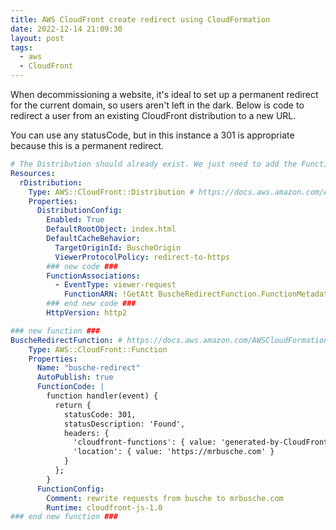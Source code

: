 ```yaml
---
title: AWS CloudFront create redirect using CloudFormation
date: 2022-12-14 21:09:30
layout: post
tags:
  - aws
  - CloudFront
---
```


When decommissioning a website, it's ideal to set up a permanent redirect for the current domain, so users aren't left in the dark. Below is code to redirect a user from an existing CloudFront distribution to a new URL.

You can use any statusCode, but in this instance a 301 is appropriate because this is a permanent redirect.

```yaml
# The Distribution should already exist. We just need to add the FunctionAssociations
Resources:
  rDistribution:
    Type: AWS::CloudFront::Distribution # https://docs.aws.amazon.com/AWSCloudFormation/latest/UserGuide/aws-properties-cloudfront-distribution-distributionconfig.html
    Properties:
      DistributionConfig:
        Enabled: True
        DefaultRootObject: index.html
        DefaultCacheBehavior:
          TargetOriginId: BuscheOrigin
          ViewerProtocolPolicy: redirect-to-https
        ### new code ###
        FunctionAssociations:
          - EventType: viewer-request
            FunctionARN: !GetAtt BuscheRedirectFunction.FunctionMetadata.FunctionARN #name needs to match redirect function
        ### end new code ###
        HttpVersion: http2

### new function ###
BuscheRedirectFunction: # https://docs.aws.amazon.com/AWSCloudFormation/latest/UserGuide/aws-resource-cloudfront-function.html
    Type: AWS::CloudFront::Function
    Properties:
      Name: "busche-redirect"
      AutoPublish: true
      FunctionCode: |
        function handler(event) {
          return {
            statusCode: 301,
            statusDescription: 'Found',
            headers: {
              'cloudfront-functions': { value: 'generated-by-CloudFront-Functions' },
              'location': { value: 'https://mrbusche.com' }
            }
          };
        }
      FunctionConfig:
        Comment: rewrite requests from busche to mrbusche.com
        Runtime: cloudfront-js-1.0
### end new function ###
```
